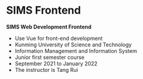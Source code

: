 # SIMS Frontend
**SIMS Web Development Frontend**

- Use Vue for front-end development
- Kunming University of Science and Technology
- Information Management and Information System
- Junior first semester course
- September 2021 to January 2022
- The instructor is Tang Rui